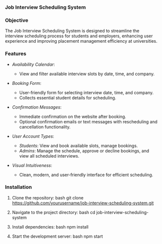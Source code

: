 ### Job Interview Scheduling System

### Objective
The Job Interview Scheduling System is designed to streamline the interview scheduling process for students and employers, enhancing user experience and improving placement management efficiency at universities.

### Features

- *Availability Calendar*: 
  - View and filter available interview slots by date, time, and company.
  
- *Booking Form*:
  - User-friendly form for selecting interview date, time, and company.
  - Collects essential student details for scheduling.
  
- *Confirmation Messages*:
  - Immediate confirmation on the website after booking.
  - Optional confirmation emails or text messages with rescheduling and cancellation functionality.
  
- *User Account Types*:
  - *Students*: View and book available slots, manage bookings.
  - *Admins*: Manage the schedule, approve or decline bookings, and view all scheduled interviews.
  
- *Visual Intuitiveness*:
  - Clean, modern, and user-friendly interface for efficient scheduling.

### Installation
1. Clone the repository:
   bash
   git clone https://github.com/yourusername/job-interview-scheduling-system.git
   
2. Navigate to the project directory:
   bash
   cd job-interview-scheduling-system
   
3. Install dependencies:
   bash
   npm install
   
4. Start the development server:
   bash
   npm start
